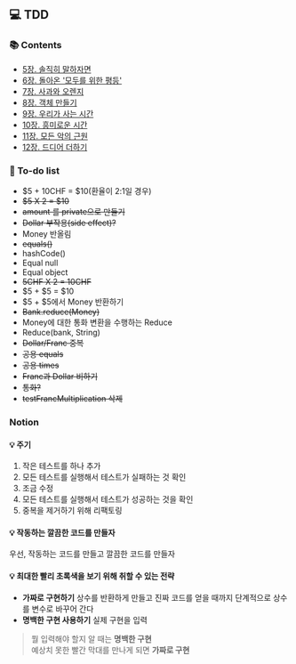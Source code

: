 ## 💻 TDD

### 📚 Contents
- [5장. 솔직히 말하자면](https://github.com/ixtears23/tdd/wiki/5%EC%9E%A5.-%EC%86%94%EC%A7%81%ED%9E%88-%EB%A7%90%ED%95%98%EC%9E%90%EB%A9%B4)  
- [6장. 돌아온 '모두를 위한 평등'](https://github.com/ixtears23/tdd/wiki/6%EC%9E%A5.-%EB%8F%8C%EC%95%84%EC%98%A8-'%EB%AA%A8%EB%91%90%EB%A5%BC-%EC%9C%84%ED%95%9C-%ED%8F%89%EB%93%B1')  
- [7장. 사과와 오렌지](https://github.com/ixtears23/tdd/wiki/7%EC%9E%A5.-%EC%82%AC%EA%B3%BC%EC%99%80-%EC%98%A4%EB%A0%8C%EC%A7%80)  
- [8장. 객체 만들기](https://github.com/ixtears23/tdd/wiki/8%EC%9E%A5.-%EA%B0%9D%EC%B2%B4-%EB%A7%8C%EB%93%A4%EA%B8%B0)
- [9장. 우리가 사는 시간](https://github.com/ixtears23/tdd/wiki/9%EC%9E%A5.-%EC%9A%B0%EB%A6%AC%EA%B0%80-%EC%82%AC%EB%8A%94-%EC%8B%9C%EA%B0%84)
- [10장. 흥미로운 시간](https://github.com/ixtears23/tdd/wiki/10%EC%9E%A5.-%ED%9D%A5%EB%AF%B8%EB%A1%9C%EC%9A%B4-%EC%8B%9C%EA%B0%84)
- [11장. 모든 악의 근원](https://github.com/ixtears23/tdd/wiki/11%EC%9E%A5.-%EB%AA%A8%EB%93%A0-%EC%95%85%EC%9D%98-%EA%B7%BC%EC%9B%90)
- [12장. 드디어 더하기](https://github.com/ixtears23/tdd/wiki/12%EC%9E%A5.-%EB%93%9C%EB%94%94%EC%96%B4,-%EB%8D%94%ED%95%98%EA%B8%B0)

### 🔖 To-do list
- $5 + 10CHF = $10(환율이 2:1일 경우)
- ~~$5 X 2 = $10~~
- ~~amount 를 private으로 만들기~~
- ~~Dollar 부작용(side effect)?~~
- Money 반올림
- ~~equals()~~
- hashCode()
- Equal null
- Equal object
- ~~5CHF X 2 = 10CHF~~
- $5 + $5 = $10
- $5 + $5에서 Money 반환하기
- ~~Bank.reduce(Money)~~
- Money에 대한 통화 변환을 수행하는 Reduce
- Reduce(bank, String)
- ~~Dollar/Franc 중복~~
- ~~공용 equals~~
- ~~공용 times~~
- ~~Franc과 Dollar 비하기~~
- ~~통화?~~
- ~~testFrancMultiplication 삭제~~

### Notion
#### 💡 주기
1. 작은 테스트를 하나 추가
2. 모든 테스트를 실행해서 테스트가 실패하는 것 확인
3. 조금 수정
4. 모든 테스트를 실행해서 테스트가 성공하는 것을 확인
5. 중복을 제거하기 위해 리팩토링

#### 💡 작동하는 깔끔한 코드를 만들자
우선, 작동하는 코드를 만들고 깔끔한 코드를 만들자

#### 💡 최대한 빨리 초록색을 보기 위해 취할 수 있는 전략
- **가짜로 구현하기**
  상수를 반환하게 만들고 진짜 코드를 얻을 때까지 단계적으로 상수를 변수로 바꾸어 간다  
- **명백한 구현 사용하기**
  실제 구현을 입력
  
> 뭘 입력해야 할지 알 때는 **명백한 구현**  
예상치 못한 빨간 막대를 만나게 되면 **가짜로 구현**  


